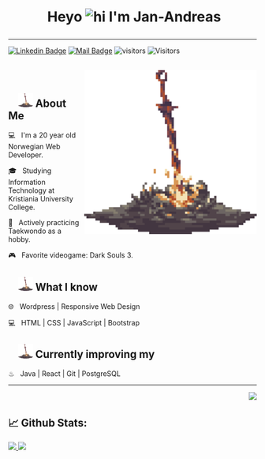 # <p align="center">️ **Heyo <img src="https://user-images.githubusercontent.com/1303154/88677602-1635ba80-d120-11ea-84d8-d263ba5fc3c0.gif" width="28px" alt="hi"> I'm Jan-Andreas** </p>

---
<p align="center">

<!-- Contact Hyperlinks -->
[![Linkedin Badge](https://img.shields.io/badge/-Jan&#8211;Andreas%20Rusnak-0e76a8?style=flat&labelColor=0e76a8&logo=linkedin&logoColor=white)](https://www.linkedin.com/in/janandreasrusnak/)
[![Mail Badge](https://img.shields.io/badge/-janandreashorgenr@gmail.com-c0392b?style=flat&labelColor=c0392b&logo=gmail&logoColor=white)](mailto:janandreashorgenr@gmail.com)
![visitors](https://visitor-badge.glitch.me/badge?page_id=janandreaskick.janandreaskick)
<img alt="Visitors" src="https://komarev.com/ghpvc/?username=janandreaskick&style=flat&labelColor=red&logo=github&label=PROFILE+VIEWS&color=29bf12"/>
</p>
</br>
<img align="right" alt="Bonfire" width="350" src="https://raw.githubusercontent.com/TanZng/TanZng/master/assets/bonefire.gif">
</br>

 
## &nbsp; &nbsp; <img src="https://raw.githubusercontent.com/TanZng/TanZng/master/assets/bonefire.gif" width="30"> **About Me**

<p align="left">💻 &nbsp; I'm a 20 year old Norwegian Web Developer.</p>

🎓 &nbsp; Studying Information Technology at Kristiania University College.

🥋 &nbsp; Actively practicing Taekwondo as a hobby.

🎮 &nbsp; Favorite videogame: Dark Souls 3.


## &nbsp; &nbsp; <img src="https://raw.githubusercontent.com/TanZng/TanZng/master/assets/bonefire.gif" width="30"> **What I know**

🌐 &nbsp; Wordpress | Responsive Web Design

💻 &nbsp; HTML | CSS | JavaScript | Bootstrap


## &nbsp; &nbsp; <img src="https://raw.githubusercontent.com/TanZng/TanZng/master/assets/bonefire.gif" width="30"> **Currently improving my**

♨ &nbsp; Java | React | Git | PostgreSQL


<hr>

 
<p align="right">
<img src="https://github-profile-trophy.vercel.app/?username=janandreaskick&column=7&theme=dracula&margin-w=15"/>
</p>

## 📈 **Github Stats:**

<a href="https://github.com/janandreaskick">
<img width="440" src="https://github-readme-stats.vercel.app/api?username=janandreaskick&show_icons=true&include_all_commits=true&theme=tokyonight&count_private=true">
</a>
<a href="https://github.com/janandreaskick/github-readme-stats">
<img src="https://github-readme-stats.anuraghazra1.vercel.app/api/top-langs/?username=janandreaskick&layout=compact&theme=tokyonight" />
</a>

<br>
